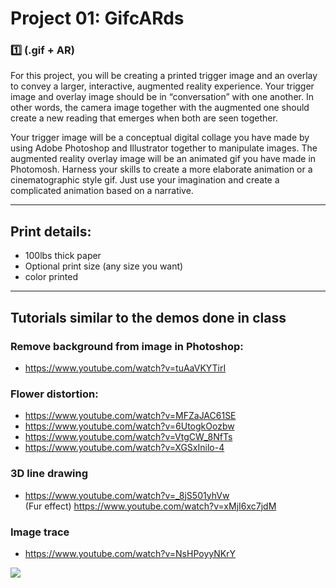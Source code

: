 # Project 01: GifcARds
### :one: (.gif + AR)

For this project, you will be creating a printed trigger image and an overlay to convey a larger, interactive, augmented reality experience. Your trigger image and overlay image should be in “conversation” with one another. In other words, the camera image together with the augmented one should create a new reading that emerges when both are seen together.

Your trigger image will be a conceptual digital collage you have made by using Adobe Photoshop and Illustrator together to manipulate images. The augmented reality overlay image will be an animated gif you have made in Photomosh. Harness your skills to create a more elaborate animation or a cinematographic style gif. Just use your imagination and create a complicated animation based on a narrative.

______
## Print details:
* 100lbs thick paper
* Optional print size (any size you want)
* color printed
_______


## Tutorials similar to the demos done in class

### Remove background from image in Photoshop:
* https://www.youtube.com/watch?v=tuAaVKYTirI

### Flower distortion: 
* https://www.youtube.com/watch?v=MFZaJAC61SE
* https://www.youtube.com/watch?v=6UtogkOozbw
* https://www.youtube.com/watch?v=VtgCW_8NfTs
* https://www.youtube.com/watch?v=XGSxInilo-4

### 3D line drawing
* https://www.youtube.com/watch?v=_8jS501yhVw <br>
(Fur effect) https://www.youtube.com/watch?v=xMjI6xc7jdM

### Image trace
* https://www.youtube.com/watch?v=NsHPoyyNKrY

![](https://i.imgur.com/X0Ozs8J.jpg)

